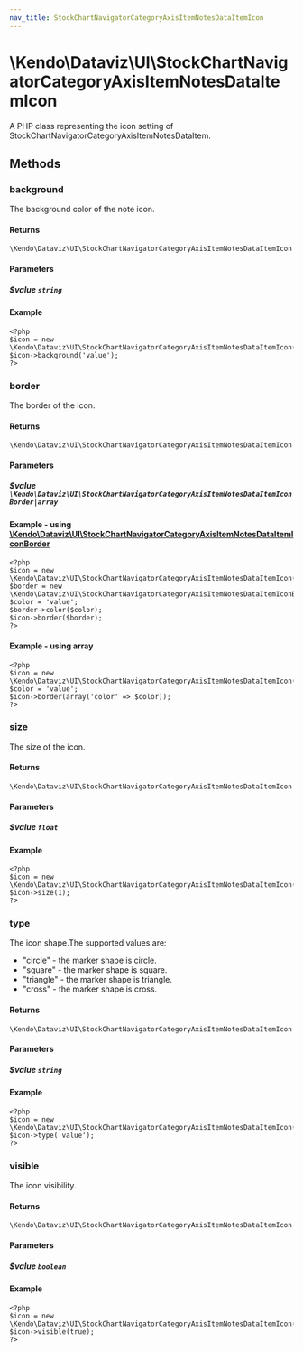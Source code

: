 ```yaml
---
nav_title: StockChartNavigatorCategoryAxisItemNotesDataItemIcon
---
```


# \Kendo\Dataviz\UI\StockChartNavigatorCategoryAxisItemNotesDataItemIcon

A PHP class representing the icon setting of StockChartNavigatorCategoryAxisItemNotesDataItem.


## Methods

### background
The background color of the note icon.

#### Returns
`\Kendo\Dataviz\UI\StockChartNavigatorCategoryAxisItemNotesDataItemIcon`

#### Parameters

##### $value `string`



#### Example 
    <?php
    $icon = new \Kendo\Dataviz\UI\StockChartNavigatorCategoryAxisItemNotesDataItemIcon();
    $icon->background('value');
    ?>

### border

The border of the icon.

#### Returns
`\Kendo\Dataviz\UI\StockChartNavigatorCategoryAxisItemNotesDataItemIcon`

#### Parameters

##### $value `\Kendo\Dataviz\UI\StockChartNavigatorCategoryAxisItemNotesDataItemIconBorder|array`


#### Example - using [\Kendo\Dataviz\UI\StockChartNavigatorCategoryAxisItemNotesDataItemIconBorder](/kendo-ui/api/wrappers/php/Kendo/Dataviz/UI/StockChartNavigatorCategoryAxisItemNotesDataItemIconBorder)
    <?php
    $icon = new \Kendo\Dataviz\UI\StockChartNavigatorCategoryAxisItemNotesDataItemIcon();
    $border = new \Kendo\Dataviz\UI\StockChartNavigatorCategoryAxisItemNotesDataItemIconBorder();
    $color = 'value';
    $border->color($color);
    $icon->border($border);
    ?>

#### Example - using array

    <?php
    $icon = new \Kendo\Dataviz\UI\StockChartNavigatorCategoryAxisItemNotesDataItemIcon();
    $color = 'value';
    $icon->border(array('color' => $color));
    ?>

### size
The size of the icon.

#### Returns
`\Kendo\Dataviz\UI\StockChartNavigatorCategoryAxisItemNotesDataItemIcon`

#### Parameters

##### $value `float`



#### Example 
    <?php
    $icon = new \Kendo\Dataviz\UI\StockChartNavigatorCategoryAxisItemNotesDataItemIcon();
    $icon->size(1);
    ?>

### type
The icon shape.The supported values are:
* "circle" - the marker shape is circle.
* "square" - the marker shape is square.
* "triangle" - the marker shape is triangle.
* "cross" - the marker shape is cross.

#### Returns
`\Kendo\Dataviz\UI\StockChartNavigatorCategoryAxisItemNotesDataItemIcon`

#### Parameters

##### $value `string`



#### Example 
    <?php
    $icon = new \Kendo\Dataviz\UI\StockChartNavigatorCategoryAxisItemNotesDataItemIcon();
    $icon->type('value');
    ?>

### visible
The icon visibility.

#### Returns
`\Kendo\Dataviz\UI\StockChartNavigatorCategoryAxisItemNotesDataItemIcon`

#### Parameters

##### $value `boolean`



#### Example 
    <?php
    $icon = new \Kendo\Dataviz\UI\StockChartNavigatorCategoryAxisItemNotesDataItemIcon();
    $icon->visible(true);
    ?>


